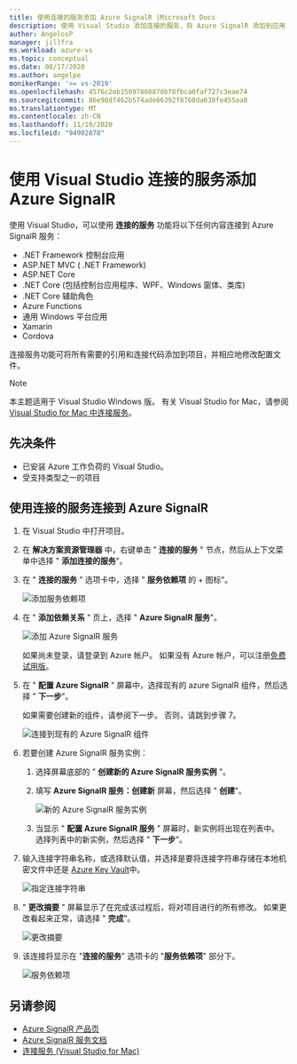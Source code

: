 ```yaml
---
title: 使用连接的服务添加 Azure SignalR |Microsoft Docs
description: 使用 Visual Studio 添加连接的服务，将 Azure SignalR 添加到应用
author: AngelosP
manager: jillfra
ms.workload: azure-vs
ms.topic: conceptual
ms.date: 08/17/2020
ms.author: angelpe
monikerRange: '>= vs-2019'
ms.openlocfilehash: 4576c2eb15097860870b78fbca0faf727c3eae74
ms.sourcegitcommit: 86e98df462b574ade66392f8760da638fe455aa0
ms.translationtype: MT
ms.contentlocale: zh-CN
ms.lasthandoff: 11/19/2020
ms.locfileid: "94902878"
---
```

# <a name="add-azure-signalr-by-using-visual-studio-connected-services"></a>使用 Visual Studio 连接的服务添加 Azure SignalR

使用 Visual Studio，可以使用 **连接的服务** 功能将以下任何内容连接到 Azure SignalR 服务：

- .NET Framework 控制台应用
- ASP.NET MVC ( .NET Framework)  
- ASP.NET Core
- .NET Core (包括控制台应用程序、WPF、Windows 窗体、类库) 
- .NET Core 辅助角色
- Azure Functions
- 通用 Windows 平台应用
- Xamarin
- Cordova

连接服务功能可将所有需要的引用和连接代码添加到项目，并相应地修改配置文件。

> [!NOTE]
> 本主题适用于 Visual Studio  Windows 版。 有关 Visual Studio for Mac，请参阅 [Visual Studio for Mac 中连接服务](/visualstudio/mac/connected-services)。
## <a name="prerequisites"></a>先决条件

- 已安装 Azure 工作负荷的 Visual Studio。
- 受支持类型之一的项目

## <a name="connect-to-azure-signalr-using-connected-services"></a>使用连接的服务连接到 Azure SignalR

1. 在 Visual Studio 中打开项目。

1. 在 **解决方案资源管理器** 中，右键单击 " **连接的服务** " 节点，然后从上下文菜单中选择 " **添加连接的服务**"。

1. 在 " **连接的服务** " 选项卡中，选择 " **服务依赖项** 的 + 图标"。

    ![添加服务依赖项](./media/vs-azure-tools-connected-services-storage/vs-2019/connected-services-tab.png)

1. 在 " **添加依赖关系** " 页上，选择 " **Azure SignalR 服务**"。

    ![添加 Azure SignalR 服务](./media/azure-signalr-add-connected-service/add-signalr-service.png)

    如果尚未登录，请登录到 Azure 帐户。 如果没有 Azure 帐户，可以注册[免费试用版](https://azure.microsoft.com/account/free)。

1. 在 " **配置 Azure SignalR** " 屏幕中，选择现有的 azure SignalR 组件，然后选择 " **下一步**"。

    如果需要创建新的组件，请参阅下一步。 否则，请跳到步骤 7。

    ![连接到现有的 Azure SignalR 组件](./media/azure-signalr-add-connected-service/created-signalr.png)

1. 若要创建 Azure SignalR 服务实例：

   1. 选择屏幕底部的 " **创建新的 Azure SignalR 服务实例** "。

   1. 填写 **Azure SignalR 服务：创建新** 屏幕，然后选择 " **创建**"。

       ![新的 Azure SignalR 服务实例](./media/azure-signalr-add-connected-service/create-new-signalr.png)

   1. 当显示 " **配置 Azure SignalR 服务** " 屏幕时，新实例将出现在列表中。 选择列表中的新实例，然后选择 " **下一步**"。

1. 输入连接字符串名称，或选择默认值，并选择是要将连接字符串存储在本地机密文件中还是 [Azure Key Vault](/azure/key-vault)中。

   ![指定连接字符串](./media/azure-signalr-add-connected-service/connection-string.png)

1. " **更改摘要** " 屏幕显示了在完成该过程后，将对项目进行的所有修改。 如果更改看起来正常，请选择 " **完成**"。

   ![更改摘要](./media/azure-signalr-add-connected-service/summary-of-changes.png)

1. 该连接将显示在 "**连接的服务**" 选项卡的 "**服务依赖项**" 部分下。

   ![服务依赖项](./media/azure-signalr-add-connected-service/service-dependencies-after.png)

## <a name="see-also"></a>另请参阅

- [Azure SignalR 产品页](https://azure.microsoft.com/services/signalr-service/)
- [Azure SignalR 服务文档](/azure/azure-signalr)
- [连接服务 (Visual Studio for Mac)](/visualstudio/mac/connected-services)
